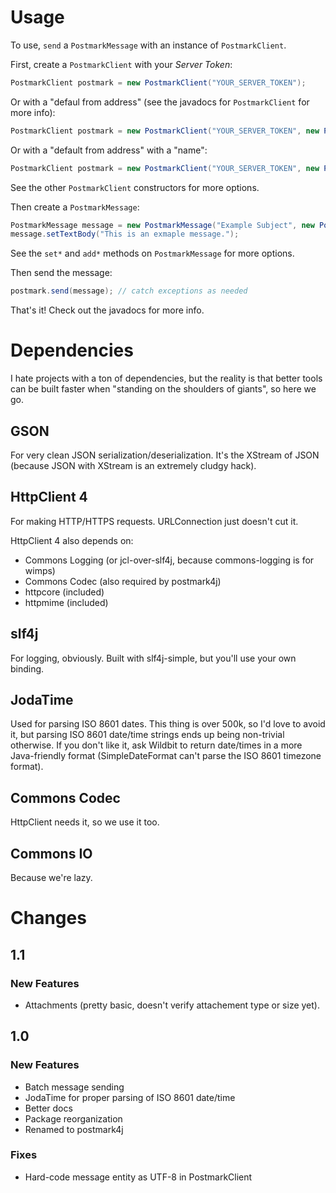 # Usage
To use, `send` a `PostmarkMessage` with an instance of `PostmarkClient`.

First, create a `PostmarkClient` with your *Server Token*:

```java
PostmarkClient postmark = new PostmarkClient("YOUR_SERVER_TOKEN");
```

Or with a "defaul from address" (see the javadocs for `PostmarkClient` for more info):

```java
PostmarkClient postmark = new PostmarkClient("YOUR_SERVER_TOKEN", new PostmarkAddress("email@example.com"));
```

Or with a "default from address" with a "name":

```java
PostmarkClient postmark = new PostmarkClient("YOUR_SERVER_TOKEN", new PostmarkAddress("My Company", "email@example.com"));
```

See the other `PostmarkClient` constructors for more options.

Then create a `PostmarkMessage`:

```java
PostmarkMessage message = new PostmarkMessage("Example Subject", new PostmarkAddress("User Name", "user@example.org"));
message.setTextBody("This is an exmaple message.");
```

See the `set*` and `add*` methods on `PostmarkMessage` for more options.

Then send the message:

```java
postmark.send(message); // catch exceptions as needed
```

That's it! Check out the javadocs for more info.


# Dependencies
I hate projects with a ton of dependencies, but the reality is that better tools can be built faster when
"standing on the shoulders of giants", so here we go.

## GSON
For very clean JSON serialization/deserialization. It's the XStream of JSON (because JSON with XStream
is an extremely cludgy hack).

## HttpClient 4
For making HTTP/HTTPS requests. URLConnection just doesn't cut it.

HttpClient 4 also depends on:

* Commons Logging (or jcl-over-slf4j, because commons-logging is for wimps)
* Commons Codec (also required by postmark4j)
* httpcore (included)
* httpmime (included)

## slf4j
For logging, obviously. Built with slf4j-simple, but you'll use your own binding.

## JodaTime
Used for parsing ISO 8601 dates. This thing is over 500k, so I'd love to avoid it, but parsing ISO 8601
date/time strings ends up being non-trivial otherwise. If you don't like it, ask Wildbit to return date/times
in a more Java-friendly format (SimpleDateFormat can't parse the ISO 8601 timezone format).

## Commons Codec
HttpClient needs it, so we use it too.

## Commons IO
Because we're lazy.


# Changes
## 1.1
### New Features
* Attachments (pretty basic, doesn't verify attachement type or size yet).

## 1.0
### New Features
* Batch message sending
* JodaTime for proper parsing of ISO 8601 date/time
* Better docs
* Package reorganization
* Renamed to postmark4j

### Fixes
* Hard-code message entity as UTF-8 in PostmarkClient
